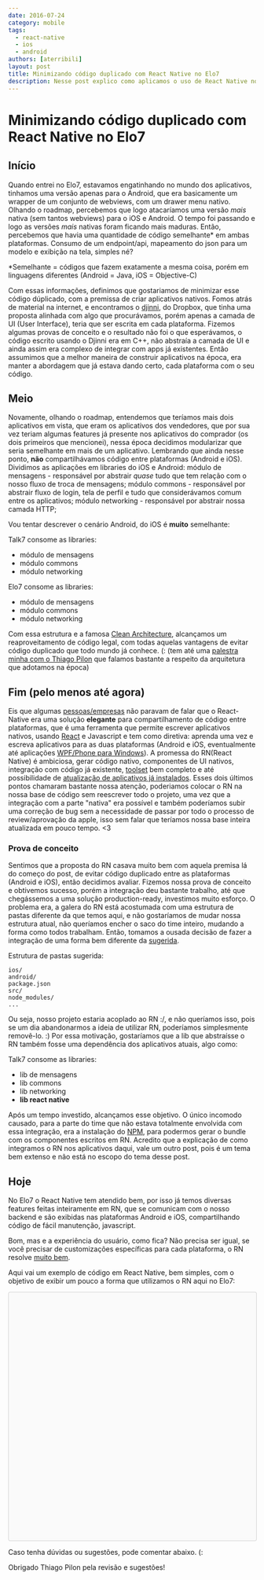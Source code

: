 ```yaml
---
date: 2016-07-24
category: mobile
tags:
  - react-native
  - ios
  - android
authors: [aterribili]
layout: post
title: Minimizando código duplicado com React Native no Elo7
description: Nesse post explico como aplicamos o uso de React Native no Elo7.
---
```


# Minimizando código duplicado com React Native no Elo7
## Início
Quando entrei no Elo7, estavamos engatinhando no mundo dos aplicativos, tinhamos uma versão apenas para o Android, que era basicamente um wrapper de um conjunto de webviews, com um drawer menu nativo. Olhando o roadmap, percebemos que logo atacaríamos uma versão *mais* nativa (sem tantos webviews) para o iOS e Android. O tempo foi passando e logo as versões *mais* nativas foram ficando mais maduras. Então, percebemos que havia uma quantidade de código semelhante* em ambas plataformas. Consumo de um endpoint/api, mapeamento do json para um modelo e exibição na tela, simples né?

*Semelhante = códigos que fazem exatamente a mesma coisa, porém em linguagens diferentes (Android = Java, iOS = Objective-C)

Com essas informações, definimos que gostariamos de minimizar esse código dúplicado, com a premissa de criar aplicativos nativos. Fomos atrás de material na internet, e encontramos o [djinni](https://github.com/dropbox/djinni), do Dropbox, que tinha uma proposta alinhada com algo que procurávamos, porém apenas a camada de UI (User Interface), teria que ser escrita em cada plataforma. Fizemos algumas provas de conceito e o resultado não foi o que esperávamos, o código escrito usando o Djinni era em C++, não abstraía a camada de UI e ainda assim era complexo de integrar com apps já existentes. Então assumimos que a melhor maneira de construir aplicativos na época, era manter a abordagem que já estava dando certo, cada plataforma com o seu código.

## Meio
Novamente, olhando o roadmap, entendemos que teríamos mais dois aplicativos em vista, que eram os aplicativos dos vendedores, que por sua vez teriam algumas features já presente nos aplicativos do comprador (os dois primeiros que mencionei), nessa época decidimos modularizar que seria semelhante em mais de um aplicativo. Lembrando que ainda nesse ponto, **não** compartilhávamos código entre plataformas (Android e iOS).
Dividimos as aplicações em libraries do iOS e Android:
módulo de mensagens - responsável por abstrair *quase* tudo que tem relação com o nosso fluxo de troca de mensagens;
módulo commons - responsável por abstrair fluxo de login, tela de perfil e tudo que considerávamos comum entre os aplicativos;
módulo networking - responsável por abstrair nossa camada HTTP;

Vou tentar descrever o cenário Android, do iOS é **muito** semelhante:

Talk7 consome as libraries:
  - módulo de mensagens
  - módulo commons
  - módulo networking

Elo7 consome as libraries:
  - módulo de mensagens
  - módulo commons
  - módulo networking

Com essa estrutura e a famosa [Clean Architecture](https://fernandocejas.com/2014/09/03/architecting-android-the-clean-way/), alcançamos um reaproveitamento de código legal, com todas aquelas vantagens de evitar código duplicado que todo mundo já conhece. (: (tem até uma [palestra minha com o Thiago Pilon](https://www.youtube.com/watch?v=HK0fZRCJfYw) que falamos bastante a respeito da arquitetura que adotamos na época)

## Fim (pelo menos até agora)
Eis que algumas [pessoas/empresas](https://facebook.github.io/react-native/showcase.html) não paravam de falar que o React-Native era uma solução **elegante** para compartilhamento de código entre plataformas, que é uma ferramenta que permite escrever aplicativos nativos, usando [React](https://facebook.github.io/react/) e Javascript e tem como diretiva: aprenda uma vez e escreva aplicativos para as duas plataformas (Android e iOS, eventualmente até aplicações [WPF/Phone para Windows](https://github.com/Microsoft/react-native-windows)). A promessa do RN(React Native) é ambiciosa, gerar código nativo, componentes de UI nativos, integração com código já existente, [toolset](https://facebook.github.io/react-native/docs/debugging.html) bem completo e até possibilidade de [atualização de aplicativos já instalados](https://microsoft.github.io/code-push/). Esses dois últimos pontos chamaram bastante nossa atenção, poderiamos colocar o RN na nossa base de código sem reescrever todo o projeto, uma vez que a integração com a parte "nativa" era possível e também poderíamos subir uma correção de bug sem a necessidade de passar por todo o processo de review/aprovação da apple, isso sem falar que teríamos nossa base inteira atualizada em pouco tempo. <3

### Prova de conceito
Sentimos que a proposta do RN casava muito bem com aquela premisa lá do começo do post, de evitar código duplicado entre as plataformas (Android e iOS), então decidimos avaliar. Fizemos nossa prova de conceito e obtivemos sucesso, porém a integração deu bastante trabalho, até que chegássemos a uma solução production-ready, investimos muito esforço. O problema era, a galera do RN está acostumada com uma estrutura de pastas diferente da que temos aqui, e não gostaríamos de mudar nossa estrutura atual, não queríamos encher o saco do time inteiro, mudando a forma como todos trabalham. Então, tomamos a ousada decisão de fazer a integração de uma forma bem diferente da [sugerida](https://facebook.github.io/react-native/docs/integration-with-existing-apps.html).

Estrutura de pastas sugerida:
```
ios/
android/
package.json
src/
node_modules/
...
```

Ou seja, nosso projeto estaria acoplado ao RN :/, e não queríamos isso, pois se um dia abandonarmos a ideia de utilizar RN, poderíamos simplesmente removê-lo. :)
Por essa motivação, gostaríamos que a lib que abstraísse o RN também fosse uma dependência dos aplicativos atuais, algo como:

Talk7 consome as libraries:
  - lib de mensagens
  - lib commons
  - lib networking
  - **lib react native**

Após um tempo investido, alcançamos esse objetivo. O único incomodo causado, para a parte do time que não estava totalmente envolvida com essa integração, era a instalação do [NPM](https://www.npmjs.com), para podermos gerar o bundle com os componentes escritos em RN. Acredito que a explicação de como integramos o RN nos aplicativos daqui, vale um outro post, pois é um tema bem extenso e não está no escopo do tema desse post.

## Hoje
No Elo7 o React Native tem atendido bem, por isso já temos diversas features feitas inteiramente em RN, que se comunicam com o nosso backend e são exibidas nas plataformas Android e iOS, compartilhando código de fácil manutenção, javascript.

Bom, mas e a experiência do usuário, como fica? 
Não precisa ser igual, se você precisar de customizações específicas para cada plataforma, o RN resolve [muito bem](https://facebook.github.io/react-native/docs/platform-specific-code.html).

Aqui vai um exemplo de código em React Native, bem simples, com o objetivo de exibir um pouco a forma que utilizamos o RN aqui no Elo7:
<div data-snack-id="ryfaGFmUW" data-snack-platform="ios" data-snack-preview="true" data-snack-theme="light" style="overflow:hidden;background:#fafafa;border:1px solid rgba(0,0,0,.16);border-radius:4px;height:505px;width:100%"></div>
<script async src="https://snack.expo.io/embed.js"></script>

Caso tenha dúvidas ou sugestões, pode comentar abaixo. (:

Obrigado Thiago Pilon pela revisão e sugestões!
